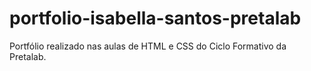 # portfolio-isabella-santos-pretalab
Portfólio realizado nas aulas de HTML e CSS do Ciclo Formativo da Pretalab. 
